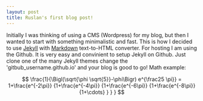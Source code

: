 ```yaml
---
layout: post
title: Ruslan's first blog post!
---
```

Initially I was thinking of using a CMS (Wordpress) for my blog, but then I wanted to start with something minimalistic and fast. This is how I decided to use [Jekyll](https://jekyllrb.com/) with [Markdown](https://daringfireball.net/projects/markdown/) text-to-HTML converter. For hosting I am using the Github. It is very easy and convinient to setup Jekyll on Github. Just clone one of the many Jekyll themes change the 'gitbub_username.github.io' and your blog is good to go!
Math example:

$$
\frac{1}{\Bigl(\sqrt{\phi \sqrt{5}}-\phi\Bigr) e^{\frac25 \pi}} = 1+\frac{e^{-2\pi}} {1+\frac{e^{-4\pi}} {1+\frac{e^{-6\pi}} {1+\frac{e^{-8\pi}} {1+\cdots} } } }
$$
